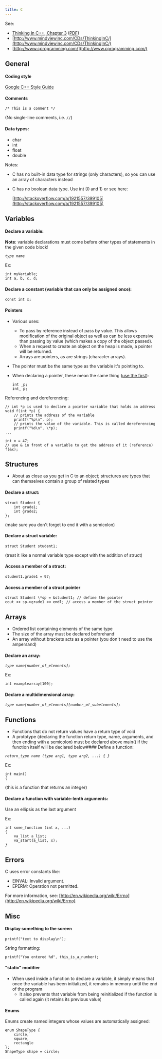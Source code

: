 ```yaml
---
title: C
---
```


See:

- [Thinking in C++, Chapter 3](http://www.mindviewinc.com/Books/downloads.html) ([PDF](http://www.planetpdf.com/developer/article.asp?ContentID=6634))
- [http://www.mindviewinc.com/CDs/ThinkingInC/](http://www.mindviewinc.com/CDs/ThinkingInC/)
- [http://www.cprogramming.com/](http://www.cprogramming.com/)

## General

#### Coding style

[Google C++ Style Guide](http://google-styleguide.googlecode.com/svn/trunk/cppguide.xml)

#### Comments

```
/* This is a comment */
```

(No single-line comments, i.e. `//`)

#### Data types:

- char
- int
- float
- double

Notes:

- C has no built-in data type for strings (only characters), so you can use an array of characters instead
- C has no boolean data type. Use int (0 and 1) or see here:

  [http://stackoverflow.com/a/1921557/399105](http://stackoverflow.com/a/1921557/399105)

## Variables

#### Declare a variable:

**Note:** variable declarations must come before other types of statements in the given code block!

_`type name`_

Ex:

```
int myVariable;
int a, b, c, d;
```

#### Declare a constant (variable that can only be assigned once):

```
const int x;
```

#### Pointers

- Various uses:
  - To pass by reference instead of pass by value. This allows modification of the original object as well as can be less expensive than passing by value (which makes a copy of the object passed).
  - When a request to create an object on the heap is made, a pointer will be returned.
  - Arrays are pointers, as are strings (character arrays).
- The pointer must be the same type as the variable it's pointing to.
- When declaring a pointer, these mean the same thing ([use the first](http://stackoverflow.com/a/398414/399105)):

  ```
  int _p;
  int_ p;
  ```

Referencing and dereferencing:

```
// int *p is used to declare a pointer variable that holds an address
void f(int *p) {
    // prints the address of the variable
    printf("%p\n", p);
    // prints the value of the variable. This is called dereferencing
    printf("%d\n", \*p);
...

int x = 47;
// use & in front of a variable to get the address of it (reference)
f(&x);
```

## Structures

- About as close as you get in C to an object; structures are types that can themselves contain a group of related types

#### Declare a struct:

```
struct Student {
    int grade1;
    int grade2;
};
```

(make sure you don't forget to end it with a semicolon)

#### Declare a struct variable:

```
struct Student student1;
```

(treat it like a normal variable type except with the addition of struct)

#### Access a member of a struct:

```
student1.grade1 = 97;
```

#### Access a member of a struct pointer

```
struct Student \*sp = &student1; // define the pointer
cout << sp->grade1 << endl; // access a member of the struct pointer
```

## Arrays

- Ordered list containing elements of the same type
- The size of the array must be declared beforehand
- An array without brackets acts as a pointer (you don't need to use the ampersand)

#### Declare an array:

_`type name[number_of_elements];`_

Ex:

```
int examplearray[100];
```

#### Declare a multidimensional array:

_`type name[number_of_elements][number_of_subelements];`_

## Functions

- Functions that do not return values have a return type of void
- A prototype (declaring the function return type, name, arguments, and then ending with a semicolon) must be declared above main() if the function itself will be declared below####
  Define a function:

_`return_type name (type arg1, type arg2, ...) { }`_

Ex:

```
int main()
{
```

(this is a function that returns an integer)

#### Declare a function with variable-lenth arguments:

Use an ellipsis as the last argument

Ex:

```
int some_function (int x, ...)
{
    va_list a_list;
    va_start(a_list, x);
}
```

## Errors

C uses error constants like:

- EINVAL: Invalid argument.
- EPERM: Operation not permitted.

For more information, see: [http://en.wikipedia.org/wiki/Errno](http://en.wikipedia.org/wiki/Errno)

## Misc

#### Display something to the screen

```
printf("text to display\n");
```

String formatting:

```
printf("You entered %d", this_is_a_number);
```

#### "static" modifier

- When used inside a function to declare a variable, it simply means that once the variable has been initialized, it remains in memory until the end of the program
  - It also prevents that variable from being reinitialized if the function is called again (it retains its previous value)

#### Enums

Enums create named integers whose values are automatically assigned:

```
enum ShapeType {
    circle,
    square,
    rectangle
};
ShapeType shape = circle;
```
